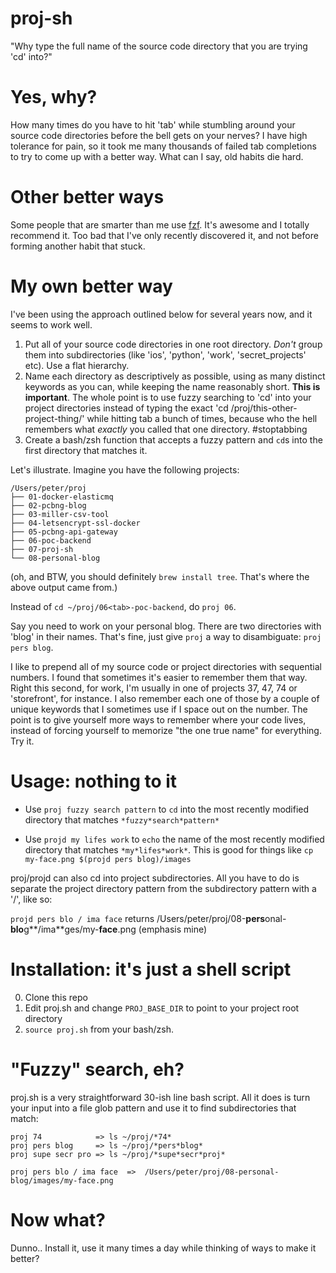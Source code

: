 # proj-sh

"Why type the full name of the source code directory that you are trying 'cd' into?"

# Yes, why?

How many times do you have to hit 'tab' while stumbling around your source code directories before the bell gets on your nerves? I have high tolerance for pain, so it took me many thousands of failed tab completions to try to come up with a better way. What can I say, old habits die hard.

# Other better ways

Some people that are smarter than me use [fzf](https://github.com/junegunn/fzf). It's awesome and I totally recommend it. Too bad that I've only recently discovered it, and not before forming another habit that stuck.

# My own better way

I've been using the approach outlined below for several years now, and it seems to work well.

1. Put all of your source code directories in one root directory. _Don't_ group them into subdirectories (like 'ios', 'python', 'work', 'secret_projects' etc). Use a flat hierarchy.
2. Name each directory as descriptively as possible, using as many distinct keywords as you can, while keeping the name reasonably short. **This is important**. The whole point is to use fuzzy searching to 'cd' into your project directories instead of typing the exact 'cd /proj/this-other-project-thing/' while hitting tab a bunch of times, because who the hell remembers what *exactly* you called that one directory. #stoptabbing
3. Create a bash/zsh function that accepts a fuzzy pattern and `cd`s into the first directory that matches it.

Let's illustrate. Imagine you have the following projects:
```
/Users/peter/proj
├── 01-docker-elasticmq
├── 02-pcbng-blog
├── 03-miller-csv-tool
├── 04-letsencrypt-ssl-docker
├── 05-pcbng-api-gateway
├── 06-poc-backend
├── 07-proj-sh
└── 08-personal-blog
```
(oh, and BTW, you should definitely `brew install tree`. That's where the above output came from.)

Instead of `cd ~/proj/06<tab>-poc-backend`, do `proj 06`.

Say you need to work on your personal blog. There are two directories with 'blog' in their names. That's fine, just give `proj` a way to disambiguate: `proj pers blog`.

I like to prepend all of my source code or project directories with sequential numbers. I found that sometimes it's easier to remember them that way. Right this second, for work, I'm usually in one of projects 37, 47, 74 or 'storefront', for instance. I also remember each one of those by a couple of unique keywords that I sometimes use if I space out on the number. The point is to give yourself more ways to remember where your code lives, instead of forcing yourself to memorize "the one true name" for everything. Try it.

# Usage: nothing to it

* Use `proj fuzzy search pattern` to `cd` into the most recently modified directory that matches `*fuzzy*search*pattern*`

* Use `projd my lifes work` to `echo` the name of the most recently modified directory that matches `*my*lifes*work*`. This is good for things like `cp my-face.png $(projd pers blog)/images`

proj/projd can also cd into project subdirectories. All you have to do is separate the project directory pattern from the subdirectory pattern with a '/', like so:

`projd pers blo / ima face` returns /Users/peter/proj/08-**pers**onal-**blo**g**/ima**ges/my-**face**.png (emphasis mine)

# Installation: it's just a shell script

0. Clone this repo
1. Edit proj.sh and change `PROJ_BASE_DIR` to point to your project root directory
2. `source proj.sh` from your bash/zsh.

# "Fuzzy" search, eh?

proj.sh is a very straightforward 30-ish line bash script. All it does is turn your input into a file glob pattern and use it to find subdirectories that match:

```
proj 74            => ls ~/proj/*74*
proj pers blog     => ls ~/proj/*pers*blog*
proj supe secr pro => ls ~/proj/*supe*secr*proj*
```
```
proj pers blo / ima face  =>  /Users/peter/proj/08-personal-blog/images/my-face.png
```

# Now what?

Dunno.. Install it, use it many times a day while thinking of ways to make it better?
